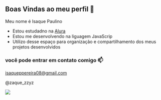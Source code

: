 ## Boas Vindas ao meu perfil 💙

Meu nome é Isaque Paulino

- Estou estudadno na [Alura](https://www.alura.com.br)
- Estou me desenvolvendo na liguagem JavaScrip
- Utilizo desse espaço para organização e compartilhamento dos meus projetos desenvolvidos

### você pode entrar em contato comigo 📫

isaqueppereira08@gmail.com

@zaque_zzyz

![](https://media1.tenor.com/m/3T26SIK4TeMAAAAC/cool-supereme.gif)

